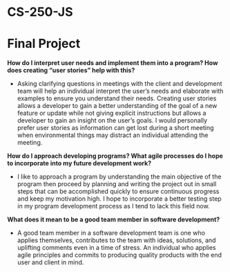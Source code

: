 # CS-250-JS
# Final Project

**How do I interpret user needs and implement them into a program? How does creating “user stories” help with this?**

  - Asking clarifying questions in meetings with the client and development team will help an individual interpret the user’s needs and elaborate with examples to ensure you understand their needs. Creating user stories allows a developer to gain a better understanding of the goal of a new feature or update while not giving explicit instructions but allows a developer to gain an insight on the user’s goals. I would personally prefer user stories as information can get lost during a short meeting when environmental things may distract an individual attending the meeting. 

**How do I approach developing programs? What agile processes do I hope to incorporate into my future development work?**

  - I like to approach a program by understanding the main objective of the program then proceed by planning and writing the project out in small steps that can be accomplished quickly to ensure continuous progress and keep my motivation high. I hope to incorporate a better testing step in my program development process as I tend to lack this field now.

**What does it mean to be a good team member in software development?**

  - A good team member in a software development team is one who applies themselves, contributes to the team with ideas, solutions, and uplifting comments even in a time of stress. An individual who applies agile principles and commits to producing quality products with the end user and client in mind. 
